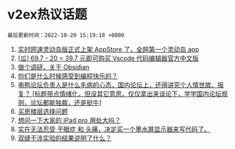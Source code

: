 # v2ex热议话题

`最后更新时间：2022-10-20 15:19:18 +0800`

1. [实时网速灵动岛版正式上架 AppStore 了，全网第一个灵动岛 app](https://www.v2ex.com/t/888318)
1. [[瓜] 69.7 - 20 = 39.7 元即可购买 Vscode 代码编辑器官方中文版](https://www.v2ex.com/t/888177)
1. [做个调研，关于 Obsidian](https://www.v2ex.com/t/888288)
1. [你们是什么时候感受到编程快乐的？](https://www.v2ex.com/t/888246)
1. [电鸭论坛负责人是什么毛病的心态，国内论坛上，还得讲究个人情世故、报复？
 [标题带点情绪化，但没其它意思，仅仅拿出来谈论下，学学国内论坛规则，论坛都能独裁，还是挺牛]](https://www.v2ex.com/t/888145)
1. [买房楼层选择问题](https://www.v2ex.com/t/888227)
1. [想问一下大家的 iPad pro 用处大吗？](https://www.v2ex.com/t/888383)
1. [实在无法忍受 干眼症 和 头痛，决定买一个墨水屏显示器来写代码了。](https://www.v2ex.com/t/888366)
1. [双缝干涉实验的结果说明了什么？](https://www.v2ex.com/t/888332)

